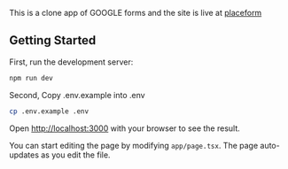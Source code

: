 This is a clone app of GOOGLE forms and the site is live at [placeform](placeform.vercel.app)

## Getting Started
First, run the development server:

```bash
npm run dev
```
Second, Copy .env.example into .env

```bash
cp .env.example .env
```

Open [http://localhost:3000](http://localhost:3000) with your browser to see the result.

You can start editing the page by modifying `app/page.tsx`. The page auto-updates as you edit the file.
